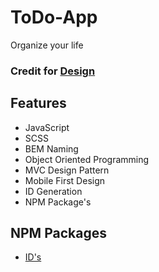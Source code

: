 # ToDo-App
Organize your life

### Credit for [Design](https://dribbble.com/shots/6570568-Todo-List-App)

## Features
- JavaScript
- SCSS
- BEM Naming
- Object Oriented Programming
- MVC Design Pattern
- Mobile First Design
- ID Generation
- NPM Package's

## NPM Packages
- [ID's](https://www.npmjs.com/package/uuid)
